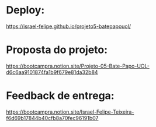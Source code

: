 # Deploy:
https://israel-felipe.github.io/projeto5-batepapouol/

# Proposta do projeto:
https://bootcampra.notion.site/Projeto-05-Bate-Papo-UOL-d6c6aa9101874fa1b9f679e81da32b84

# Feedback de entrega:
https://bootcampra.notion.site/Israel-Felipe-Teixeira-f6d69b17844b40cfb8a70fec96191b07
